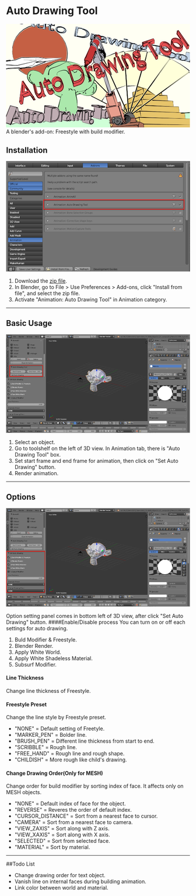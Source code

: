 # Auto Drawing Tool
![auto-draring_present_title2](./src/auto-draring_present_title2.jpg)
A blender's add-on: Freestyle with build modifier.

## Installation
![auto-drawing-tool_tutorial_install1](./src/auto-drawing-tool_tutorial_install1.png)

1. Download the [zip file](https://github.com/squarednob/auto-drawing-tool/raw/master/auto-drawing-tool.zip).
2. In Blender, go to File > Use Preferences > Add-ons, click "Install from file", and select the zip file.
3. Activate "Animation: Auto Drawing Tool" in Animation category.

---


## Basic Usage
![auto-drawing-tool_tutorial_toolshelf1](./src/auto-drawing-tool_tutorial_toolshelf1.png)

1. Select an object.
2. Go to toolshelf on the left of 3D view. In Animation tab, there is "Auto Drawing Tool" box.
3. Set start frame and end frame for animation, then click on "Set Auto Drawing" button.
4. Render animation.

---


## Options
![auto-drawing-tool_tutorial_options1](./src/auto-drawing-tool_tutorial_options1.png)

Option setting panel comes in bottom left of 3D view, after click "Set Auto Drawing" button.
####Enable/Disable process
You can turn on or off each settings for auto drawing.

1. Buld Modifier & Freestyle.
2. Blender Render.
3. Apply White World.
4. Apply White Shadeless Material.
5. Subsurf Modifier.

#### Line Thickness
Change line thickness of Freestyle.

#### Freestyle Preset
Change the line style by Freestyle preset.

* "NONE" = Default setting of Freetyle.
* "MARKER_PEN" = Bolder line.
* "BRUSH_PEN" = Different line thickness from start to end.
* "SCRIBBLE" = Rough line.
* "FREE_HAND" = Rough line and rough shape.
* "CHILDISH" = More rough like child's drawing.

#### Change Drawing Order(Only for MESH)
Change order for build modifier by sorting index of face.
It affects only on MESH objects.

* "NONE" = Default index of face for the object.
* "REVERSE" = Reveres the order of default index.
* "CURSOR_DISTANCE" = Sort from a nearest face to cursor.
* "CAMERA" = Sort from a nearest face to camera.
* "VIEW_ZAXIS" = Sort along with Z axis.
* "VIEW_XAXIS" = Sort along with X axis.
* "SELECTED" = Sort from selected face.
* "MATERIAL" = Sort by material.

---


##Todo List
* Change drawing order for text object.
* Vanish line on internal faces during building animation.
* Link color between world and material.